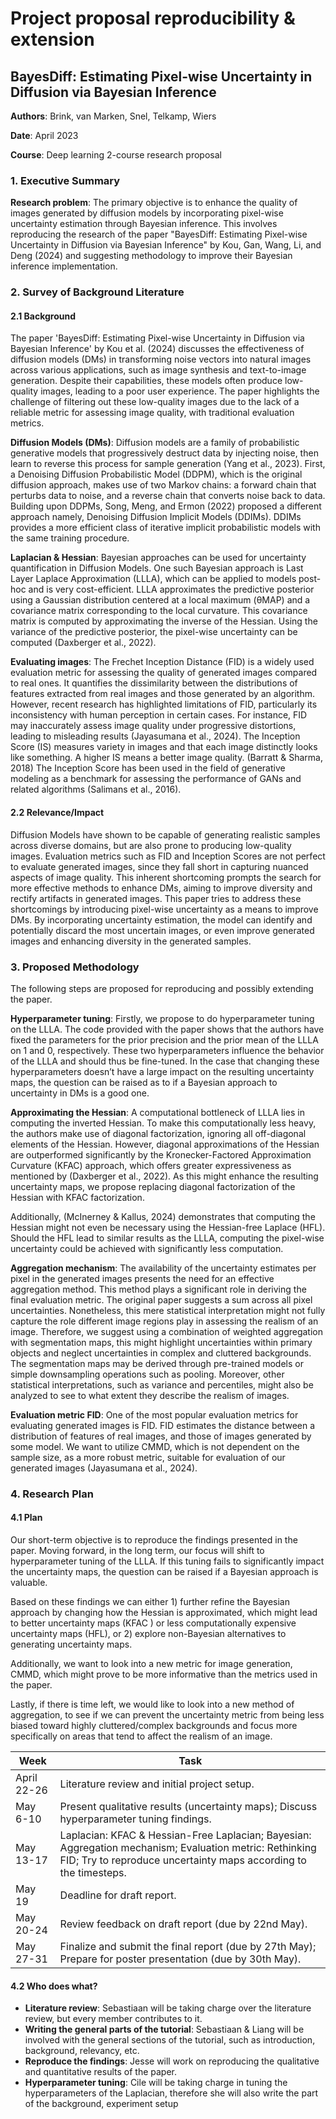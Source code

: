 # Project proposal reproducibility & extension

## BayesDiff: Estimating Pixel-wise Uncertainty in Diffusion via Bayesian Inference

**Authors**: Brink, van Marken, Snel, Telkamp, Wiers

**Date**: April 2023

**Course**: Deep learning 2-course research proposal

### 1. Executive Summary

**Research problem**: The primary objective is to enhance the quality of images generated by diffusion models by incorporating pixel-wise uncertainty estimation through Bayesian inference. This involves reproducing the research of the paper "BayesDiff: Estimating Pixel-wise Uncertainty in Diffusion via Bayesian Inference" by Kou, Gan, Wang, Li, and Deng (2024) and suggesting methodology to improve their Bayesian inference implementation.

### 2. Survey of Background Literature

#### 2.1 Background

The paper 'BayesDiff: Estimating Pixel-wise Uncertainty in Diffusion via Bayesian Inference' by Kou et al. (2024) discusses the effectiveness of diffusion models (DMs) in transforming noise vectors into natural images across various applications, such as image synthesis and text-to-image generation. Despite their capabilities, these models often produce low-quality images, leading to a poor user experience. The paper highlights the challenge of filtering out these low-quality images due to the lack of a reliable metric for assessing image quality, with traditional evaluation metrics.

**Diffusion Models (DMs)**: Diffusion models are a family of probabilistic generative models that progressively destruct data by injecting noise, then learn to reverse this process for sample generation (Yang et al., 2023). First, a Denoising Diffusion Probabilistic Model (DDPM), which is the original diffusion approach, makes use of two Markov chains: a forward chain that perturbs data to noise, and a reverse chain that converts noise back to data. Building upon DDPMs, Song, Meng, and Ermon (2022) proposed a different approach namely, Denoising Diffusion Implicit Models (DDIMs). DDIMs provides a more efficient class of iterative implicit probabilistic models with the same training procedure.

**Laplacian & Hessian**: Bayesian approaches can be used for uncertainty quantification in Diffusion Models. One such Bayesian approach is Last Layer Laplace Approximation (LLLA), which can be applied to models post-hoc and is very cost-efficient. LLLA approximates the predictive posterior using a Gaussian distribution centered at a local maximum (θMAP) and a covariance matrix corresponding to the local curvature. This covariance matrix is computed by approximating the inverse of the Hessian. Using the variance of the predictive posterior, the pixel-wise uncertainty can be computed (Daxberger et al., 2022).

**Evaluating images**: The Frechet Inception Distance (FID) is a widely used evaluation metric for assessing the quality of generated images compared to real ones. It quantifies the dissimilarity between the distributions of features extracted from real images and those generated by an algorithm. However, recent research has highlighted limitations of FID, particularly its inconsistency with human perception in certain cases. For instance, FID may inaccurately assess image quality under progressive distortions, leading to misleading results (Jayasumana et al., 2024). The Inception Score (IS) measures variety in images and that each image distinctly looks like something. A higher IS means a better image quality. (Barratt & Sharma, 2018) The Inception Score has been used in the field of generative modeling as a benchmark for assessing the performance of GANs and related algorithms (Salimans et al., 2016).

#### 2.2 Relevance/Impact

Diffusion Models have shown to be capable of generating realistic samples across diverse domains, but are also prone to producing low-quality images. Evaluation metrics such as FID and Inception Scores are not perfect to evaluate generated images, since they fall short in capturing nuanced aspects of image quality. This inherent shortcoming prompts the search for more effective methods to enhance DMs, aiming to improve diversity and rectify artifacts in generated images. This paper tries to address these shortcomings by introducing pixel-wise uncertainty as a means to improve DMs. By incorporating uncertainty estimation, the model can identify and potentially discard the most uncertain images, or even improve generated images and enhancing diversity in the generated samples.

### 3. Proposed Methodology

The following steps are proposed for reproducing and possibly extending the paper.

**Hyperparameter tuning**: Firstly, we propose to do hyperparameter tuning on the LLLA. The code provided with the paper shows that the authors have fixed the parameters for the prior precision and the prior mean of the LLLA on 1 and 0, respectively. These two hyperparameters influence the behavior of the LLLA and should thus be fine-tuned. In the case that changing these hyperparameters doesn’t have a large impact on the resulting uncertainty maps, the question can be raised as to if a Bayesian approach to uncertainty in DMs is a good one.

**Approximating the Hessian**: A computational bottleneck of LLLA lies in computing the inverted Hessian. To make this computationally less heavy, the authors make use of diagonal factorization, ignoring all off-diagonal elements of the Hessian. However, diagonal approximations of the Hessian are outperformed significantly by the Kronecker-Factored Approximation Curvature (KFAC) approach, which offers greater expressiveness as mentioned by (Daxberger et al., 2022). As this might enhance the resulting uncertainty maps, we propose replacing diagonal factorization of the Hessian with KFAC factorization.

Additionally, (McInerney & Kallus, 2024) demonstrates that computing the Hessian might not even be necessary using the Hessian-free Laplace (HFL). Should the HFL lead to similar results as the LLLA, computing the pixel-wise uncertainty could be achieved with significantly less computation.

**Aggregation mechanism**: The availability of the uncertainty estimates per pixel in the generated images presents the need for an effective aggregation method. This method plays a significant role in deriving the final evaluation metric. The original paper suggests a sum across all pixel uncertainties. Nonetheless, this mere statistical interpretation might not fully capture the role different image regions play in assessing the realism of an image. Therefore, we suggest using a combination of weighted aggregation with segmentation maps, this might highlight uncertainties within primary objects and neglect uncertainties in complex and cluttered backgrounds. The segmentation maps may be derived through pre-trained models or simple downsampling operations such as pooling. Moreover, other statistical interpretations, such as variance and percentiles, might also be analyzed to see to what extent they describe the realism of images.

**Evaluation metric FID**: One of the most popular evaluation metrics for evaluating generated images is FID. FID estimates the distance between a distribution of features of real images, and those of images generated by some model. We want to utilize CMMD, which is not dependent on the sample size, as a more robust metric, suitable for evaluation of our generated images (Jayasumana et al., 2024).

### 4. Research Plan

#### 4.1 Plan

Our short-term objective is to reproduce the findings presented in the paper. Moving forward, in the long term, our focus will shift to hyperparameter tuning of the LLLA. If this tuning fails to significantly impact the uncertainty maps, the question can be raised if a Bayesian approach is valuable.

Based on these findings we can either 1) further refine the Bayesian approach by changing how the Hessian is approximated, which might lead to better uncertainty maps (KFAC ) or less computationally expensive uncertainty maps (HFL), or 2) explore non-Bayesian alternatives to generating uncertainty maps.

Additionally, we want to look into a new metric for image generation, CMMD, which might prove to be more informative than the metrics used in the paper.

Lastly, if there is time left, we would like to look into a new method of aggregation, to see if we can prevent the uncertainty metric from being less biased toward highly cluttered/complex backgrounds and focus more specifically on areas that tend to affect the realism of an image.

| Week        | Task                                                                                                    |
|-------------|---------------------------------------------------------------------------------------------------------|
| April 22-26 | Literature review and initial project setup.                                                            |
| May 6-10    | Present qualitative results (uncertainty maps); Discuss hyperparameter tuning findings.                 |
| May 13-17   | Laplacian: KFAC & Hessian-Free Laplacian; Bayesian: Aggregation mechanism; Evaluation metric: Rethinking FID; Try to reproduce uncertainty maps according to the timesteps. |
| May 19      | Deadline for draft report.                                                                              |
| May 20-24   | Review feedback on draft report (due by 22nd May).                                                      |
| May 27-31   | Finalize and submit the final report (due by 27th May); Prepare for poster presentation (due by 30th May).|

#### 4.2 Who does what?

- **Literature review**: Sebastiaan will be taking charge over the literature review, but every member contributes to it.
- **Writing the general parts of the tutorial**: Sebastiaan & Liang will be involved with the general sections of the tutorial, such as introduction, background, relevancy, etc.
- **Reproduce the findings**: Jesse will work on reproducing the qualitative and quantitative results of the paper.
- **Hyperparameter tuning**: Cile will be taking charge in tuning the hyperparameters of the Laplacian, therefore she will also write the part of the background, experiment setup
